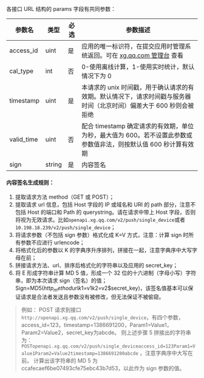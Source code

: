 各接口 URL 结构的 params 字段有共同参数：

|参数名|	类型	|必选|	参数描述|
|-|-|-|-|
|access_id|	uint|	是	|应用的唯一标识符，在提交应用时管理系统返回。可在 [xg.qq.com 管理台](http://xg.qq.com/) 查看|
|cal_type|	int	|否	|0-使用离线计算，1-使用实时统计，默认情况下为 0|
|timestamp|	uint	|是|	本请求的 unix 时间戳，用于确认请求的有效期。默认情况下，请求时间戳与服务器时间（北京时间）偏差大于 600 秒则会被拒绝|
|valid_time|	uint|	否	|配合 timestamp 确定请求的有效期，单位为秒，最大值为 600。若不设置此参数或参数值非法，则按默认值 600 秒计算有效期|
|sign	|string	|是|	内容签名|

#### 内容签名生成规则：

1. 提取请求方法 method（GET 或 POST）；
2. 提取请求 url 信息，包括 Host 字段的 IP 或域名和 URI 的 path 部分，注意不包括 Host 的端口和 Path 的  querystring。请在请求中带上 Host 字段，否则将视为无效请求。比如` openapi.xg.qq.com/v2/push/single_device `或者 `10.198.18.239/v2/push/single_device`；
3. 将请求参数（不包括 sign 参数）格式化成 K=V 方式，注意：计算 sign 时所有参数不应进行 urlencode；
4. 将格式化后的参数以 K 的字典序升序排列，拼接在一起，注意字典序中大写字母在前；
5. 拼接请求方法、url、排序后格式化的字符串以及应用的 secret_key；
6. 将 E 形成字符串计算 MD 5 值，形成一个 32 位的十六进制（字母小写）字符串，即为本次请求 sign（签名）的值；  Sign=MD5($http_method$url$k1=$v1$k2=$v2$secret_key)，该签名值基本可以保证请求是合法者发送且参数没有被修改，但无法保证不被偷窥。
  > 例如： POST 请求到接口 `http://openapi.xg.qq.com/v2/push/single_device`，有四个参数，access_id=123，timestamp=1386691200，Param1=Value1，Param2=Value2，secret_key为abcde。
则上述步骤 5 拼接出的字符串为：`POSTopenapi.xg.qq.com/v2/push/single_deviceaccess_id=123Param1=Value1Param2=Value2timestamp=1386691200abcde` ，注意字典序中大写在前。
计算出该字符串的 MD 5 为 ccafecaef6be07493cfe75ebc43b7d53，以此作为 sign 参数的值。
